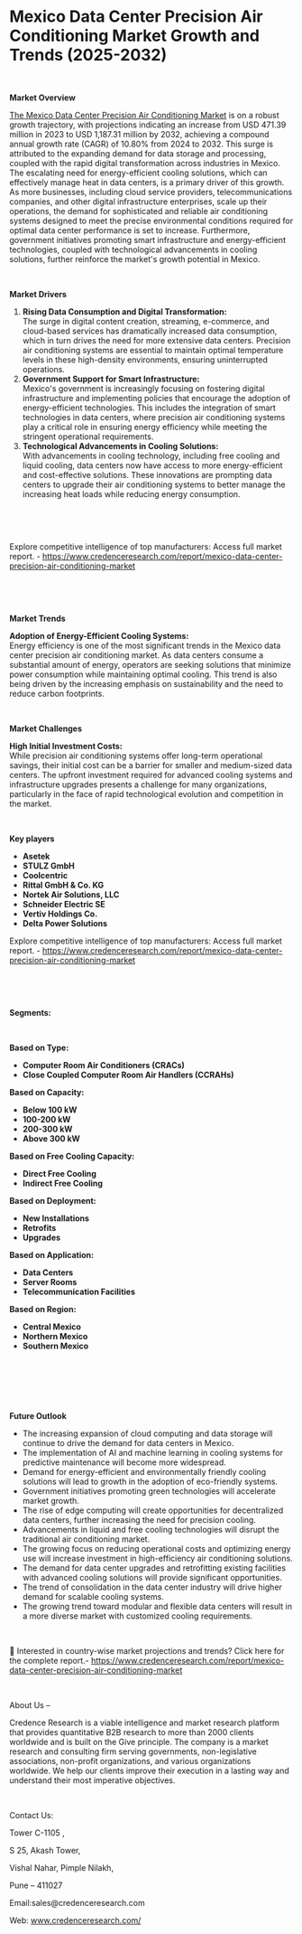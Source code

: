 # Mexico Data Center Precision Air Conditioning Market Growth and Trends (2025-2032)


<p><strong>&nbsp;</strong></p>
<p><strong>Market Overview</strong></p>
<p><a href="https://www.credenceresearch.com/report/mexico-data-center-precision-air-conditioning-market">The Mexico Data Center Precision Air Conditioning Market</a> is on a robust growth trajectory, with projections indicating an increase from USD 471.39 million in 2023 to USD 1,187.31 million by 2032, achieving a compound annual growth rate (CAGR) of 10.80% from 2024 to 2032. This surge is attributed to the expanding demand for data storage and processing, coupled with the rapid digital transformation across industries in Mexico. The escalating need for energy-efficient cooling solutions, which can effectively manage heat in data centers, is a primary driver of this growth. As more businesses, including cloud service providers, telecommunications companies, and other digital infrastructure enterprises, scale up their operations, the demand for sophisticated and reliable air conditioning systems designed to meet the precise environmental conditions required for optimal data center performance is set to increase. Furthermore, government initiatives promoting smart infrastructure and energy-efficient technologies, coupled with technological advancements in cooling solutions, further reinforce the market's growth potential in Mexico.</p>
<p><strong>&nbsp;</strong></p>
<p><strong>Market Drivers</strong></p>
<ol>
<li><strong>Rising Data Consumption and Digital Transformation:</strong><br /> The surge in digital content creation, streaming, e-commerce, and cloud-based services has dramatically increased data consumption, which in turn drives the need for more extensive data centers. Precision air conditioning systems are essential to maintain optimal temperature levels in these high-density environments, ensuring uninterrupted operations.</li>
<li data-start="1606" data-end="2041"><strong data-start="1606" data-end="1654">Government Support for Smart Infrastructure:</strong><br /> Mexico's government is increasingly focusing on fostering digital infrastructure and implementing policies that encourage the adoption of energy-efficient technologies. This includes the integration of smart technologies in data centers, where precision air conditioning systems play a critical role in ensuring energy efficiency while meeting the stringent operational requirements.</li>
<li data-start="2046" data-end="2434"><strong data-start="2046" data-end="2098">Technological Advancements in Cooling Solutions:</strong><br /> With advancements in cooling technology, including free cooling and liquid cooling, data centers now have access to more energy-efficient and cost-effective solutions. These innovations are prompting data centers to upgrade their air conditioning systems to better manage the increasing heat loads while reducing energy consumption.</li>
</ol>
<p><strong>&nbsp;</strong></p>
<p><strong>&nbsp;</strong></p>
<p>Explore competitive intelligence of top manufacturers: Access full market report. - <a href="https://www.credenceresearch.com/report/mexico-data-center-precision-air-conditioning-market">https://www.credenceresearch.com/report/mexico-data-center-precision-air-conditioning-market</a></p>
<p><strong>&nbsp;</strong></p>
<p><strong>&nbsp;</strong></p>
<p><strong>Market Trends</strong></p>
<p><strong>Adoption of Energy-Efficient Cooling Systems:</strong><br /> Energy efficiency is one of the most significant trends in the Mexico data center precision air conditioning market. As data centers consume a substantial amount of energy, operators are seeking solutions that minimize power consumption while maintaining optimal cooling. This trend is also being driven by the increasing emphasis on sustainability and the need to reduce carbon footprints.</p>
<p><strong>&nbsp;</strong></p>
<p><strong>Market Challenges</strong></p>
<p><strong>High Initial Investment Costs:</strong><br /> While precision air conditioning systems offer long-term operational savings, their initial cost can be a barrier for smaller and medium-sized data centers. The upfront investment required for advanced cooling systems and infrastructure upgrades presents a challenge for many organizations, particularly in the face of rapid technological evolution and competition in the market.</p>
<p><strong>&nbsp;</strong></p>
<p><strong>Key players</strong></p>
<ul>
<li><strong>Asetek</strong></li>
<li><strong>STULZ GmbH</strong></li>
<li><strong>Coolcentric</strong></li>
<li><strong>Rittal GmbH &amp; Co. KG</strong></li>
<li><strong>Nortek Air Solutions, LLC</strong></li>
<li><strong>Schneider Electric SE</strong></li>
<li><strong>Vertiv Holdings Co.</strong></li>
<li><strong>Delta Power Solutions</strong></li>
</ul>
<p>Explore competitive intelligence of top manufacturers: Access full market report. - <a href="https://www.credenceresearch.com/report/mexico-data-center-precision-air-conditioning-market">https://www.credenceresearch.com/report/mexico-data-center-precision-air-conditioning-market</a></p>
<p><strong>&nbsp;</strong></p>
<p><strong>&nbsp;</strong></p>
<p><strong>Segments:</strong></p>
<p><strong>&nbsp;</strong></p>
<p><strong>Based on Type:</strong></p>
<ul>
<li><strong>Computer Room Air Conditioners (CRACs)</strong></li>
<li><strong>Close Coupled Computer Room Air Handlers (CCRAHs)</strong></li>
</ul>
<p><strong>Based on Capacity:</strong></p>
<ul>
<li><strong>Below 100 kW</strong></li>
<li><strong>100-200 kW</strong></li>
<li><strong>200-300 kW</strong></li>
<li><strong>Above 300 kW</strong></li>
</ul>
<p><strong>Based on Free Cooling Capacity:</strong></p>
<ul>
<li><strong>Direct Free Cooling</strong></li>
<li><strong>Indirect Free Cooling</strong></li>
</ul>
<p><strong>Based on Deployment:</strong></p>
<ul>
<li><strong>New Installations</strong></li>
<li><strong>Retrofits</strong></li>
<li><strong>Upgrades</strong></li>
</ul>
<p><strong>Based on Application:</strong></p>
<ul>
<li><strong>Data Centers</strong></li>
<li><strong>Server Rooms</strong></li>
<li><strong>Telecommunication Facilities</strong></li>
</ul>
<p><strong>Based on Region:</strong></p>
<ul>
<li><strong>Central Mexico</strong></li>
<li><strong>Northern Mexico</strong></li>
<li><strong>Southern Mexico</strong></li>
</ul>
<p><strong>&nbsp;</strong></p>
<p><strong>&nbsp;</strong></p>
<p><strong>&nbsp;</strong></p>
<p><strong>Future Outlook </strong></p>
<ul>
<li>The increasing expansion of cloud computing and data storage will continue to drive the demand for data centers in Mexico.</li>
<li>The implementation of AI and machine learning in cooling systems for predictive maintenance will become more widespread.</li>
<li>Demand for energy-efficient and environmentally friendly cooling solutions will lead to growth in the adoption of eco-friendly systems.</li>
<li>Government initiatives promoting green technologies will accelerate market growth.</li>
<li>The rise of edge computing will create opportunities for decentralized data centers, further increasing the need for precision cooling.</li>
<li>Advancements in liquid and free cooling technologies will disrupt the traditional air conditioning market.</li>
<li>The growing focus on reducing operational costs and optimizing energy use will increase investment in high-efficiency air conditioning solutions.</li>
<li>The demand for data center upgrades and retrofitting existing facilities with advanced cooling solutions will provide significant opportunities.</li>
<li>The trend of consolidation in the data center industry will drive higher demand for scalable cooling systems.</li>
<li>The growing trend toward modular and flexible data centers will result in a more diverse market with customized cooling requirements.</li>
</ul>
<p><strong>&nbsp;</strong></p>
<p>📌 Interested in country-wise market projections and trends? Click here for the complete report.- <a href="https://www.credenceresearch.com/report/mexico-data-center-precision-air-conditioning-market">https://www.credenceresearch.com/report/mexico-data-center-precision-air-conditioning-market</a></p>
<p>&nbsp;</p>
<p>About Us &ndash;</p>
<p>Credence Research is a viable intelligence and market research platform that provides quantitative B2B research to more than 2000 clients worldwide and is built on the Give principle. The company is a market research and consulting firm serving governments, non-legislative associations, non-profit organizations, and various organizations worldwide. We help our clients improve their execution in a lasting way and understand their most imperative objectives.</p>
<p>&nbsp;</p>
<p>Contact Us:</p>
<p>Tower C-1105 ,</p>
<p>S 25, Akash Tower,</p>
<p>Vishal Nahar, Pimple Nilakh,</p>
<p>Pune &ndash; 411027</p>
<p>Email:sales@credenceresearch.com</p>
<p>Web: <a href="http://www.credenceresearch.com/">www.credenceresearch.com/</a></p>
